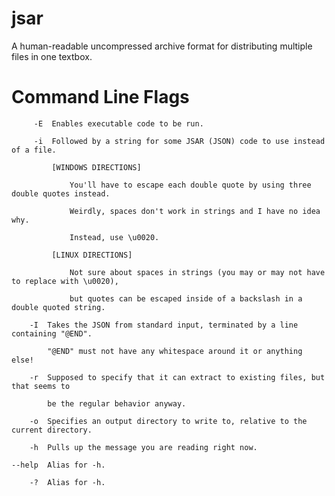 # jsar
 A human-readable uncompressed archive format for distributing multiple files in one textbox.

# Command Line Flags
`     -E  Enables executable code to be run.`

`     -i  Followed by a string for some JSAR (JSON) code to use instead of a file.`

`         [WINDOWS DIRECTIONS]`

`             You'll have to escape each double quote by using three double quotes instead.`

`             Weirdly, spaces don't work in strings and I have no idea why.`

`             Instead, use \u0020.`

`         [LINUX DIRECTIONS]`

`             Not sure about spaces in strings (you may or may not have to replace with \u0020),`

`             but quotes can be escaped inside of a backslash in a double quoted string.`

`    -I  Takes the JSON from standard input, terminated by a line containing "@END".`

`        "@END" must not have any whitespace around it or anything else!`

`    -r  Supposed to specify that it can extract to existing files, but that seems to`

`        be the regular behavior anyway.`

`    -o  Specifies an output directory to write to, relative to the current directory.`

`    -h  Pulls up the message you are reading right now.`

`--help  Alias for -h.`

`    -?  Alias for -h.`

